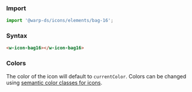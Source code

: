 ### Import

```js
import '@warp-ds/icons/elements/bag-16';
```

### Syntax

```html
<w-icon-bag16></w-icon-bag16>
```

### Colors
The color of the icon will default to `currentColor`.
Colors can be changed using [semantic color classes for icons](https://warp-ds.github.io/css-docs/icon-color#icon-color).
